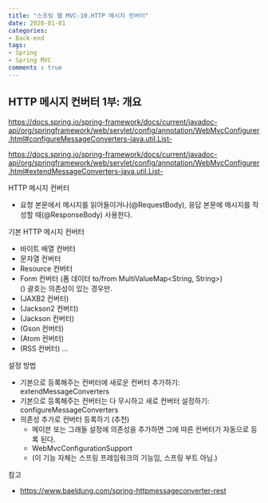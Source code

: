 ```yaml
---  
title: "스프링 웹 MVC-10.HTTP 메시지 컨버터"
date: 2020-01-01
categories: 
- Back-end
tags:
- Spring 
- Spring MVC
comments : true
---
```


## HTTP 메시지 컨버터 1부: 개요

https://docs.spring.io/spring-framework/docs/current/javadoc-api/org/springframework/web/servlet/config/annotation/WebMvcConfigurer.html#configureMessageConverters-java.util.List-

https://docs.spring.io/spring-framework/docs/current/javadoc-api/org/springframework/web/servlet/config/annotation/WebMvcConfigurer.html#extendMessageConverters-java.util.List-

HTTP 메시지 컨버터
- 요청 본문에서 메시지를 읽어들이거나(@RequestBody), 응답 본문에 메시지를 작성할 때(@ResponseBody) 사용한다.

기본 HTTP 메시지 컨버터
- 바이트 배열 컨버터
- 문자열 컨버터
- Resource 컨버터
- Form 컨버터 (폼 데이터 to/from MultiValueMap<String, String>)        
() 괄호는 의존성이 있는 경우만.
- (JAXB2 컨버터)
- (Jackson2 컨버터)
- (Jackson 컨버터)
- (Gson 컨버터)
- (Atom 컨버터)
- (RSS 컨버터)
...

설정 방법
- 기본으로 등록해주는 컨버터에 새로운 컨버터 추가하기: extendMessageConverters
- 기본으로 등록해주는 컨버터는 다 무시하고 새로 컨버터 설정하기: configureMessageConverters
- 의존성 추가로 컨버터 등록하기 (추천)
  - 메이븐 또는 그래들 설정에 의존성을 추가하면 그에 따른 컨버터가 자동으로 등록 된다.
  - WebMvcConfigurationSupport
  - (이 기능 자체는 스프링 프레임워크의 기능임, 스프링 부트 아님.)

참고
- https://www.baeldung.com/spring-httpmessageconverter-rest

